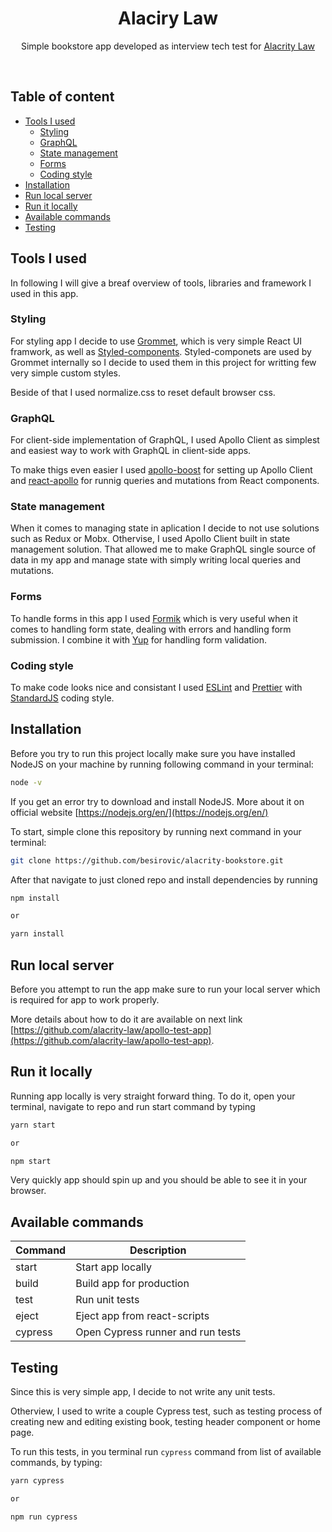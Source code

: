 <div align="center">
  <h1>Alaciry Law</h1>

  Simple bookstore app developed as interview tech test for [Alacrity Law](http://alacritylaw.com)

  <br>
</div>

<h2>Table of content</h2>

- [Tools I used](#tools-i-used)
  - [Styling](#styling)
  - [GraphQL](#graphql)
  - [State management](#state-management)
  - [Forms](#forms)
  - [Coding style](#coding-style)
- [Installation](#installation)
- [Run local server](#run-local-server)
- [Run it locally](#run-it-locally)
- [Available commands](#available-commands)
- [Testing](#testing)

## Tools I used

In following I will give a breaf overview of tools, libraries and framework I used in this app.

### Styling
For styling app I decide to use [Grommet](https://grommet.io), which is very simple React UI framwork, as well as [Styled-components](http://styled-components.com). Styled-componets are used by Grommet internally so I decide to used them in this project for writting few very simple custom styles.

Beside of that I used normalize.css to reset default browser css.

### GraphQL
For client-side implementation of GraphQL, I used Apollo Client as simplest and easiest way to work with GraphQL in client-side apps.

To make thigs even easier I used [apollo-boost](https://www.npmjs.com/package/apollo-boost) for setting up Apollo Client and [react-apollo](https://www.npmjs.com/package/react-apollo) for runnig queries and mutations from React components.

### State management
When it comes to managing state in aplication I decide to not use solutions such as Redux or Mobx. Othervise, I used Apollo Client built in state management solution. That allowed me to make GraphQL single source of data in my app and manage state with simply writing local queries and mutations.

### Forms

To handle forms in this app I used [Formik](https://github.com/jaredpalmer/formik) which is very useful when it comes to handling form state, dealing with errors and handling form submission. I combine it with [Yup](https://www.npmjs.com/package/yup) for handling form validation.

### Coding style
To make code looks nice and consistant I used [ESLint](https://eslint.org/) and [Prettier](https://prettier.io/) with [StandardJS](https://standardjs.com) coding style.

## Installation

Before you try to run this project locally make sure you have installed NodeJS on your machine by running following command in your terminal:

```sh
node -v
```

If you get an error try to download and install NodeJS. More about it on official website [https://nodejs.org/en/](https://nodejs.org/en/)

To start, simple clone this repository by running next command in your terminal:

```sh
git clone https://github.com/besirovic/alacrity-bookstore.git
```

After that navigate to just cloned repo and install dependencies by running
```sh
npm install

or 

yarn install
```

## Run local server

Before you attempt to run the app make sure to run your local server which is required for app to work properly.

More details about how to do it are available on next link [https://github.com/alacrity-law/apollo-test-app](https://github.com/alacrity-law/apollo-test-app).

## Run it locally

Running app locally is very straight forward thing. To do it, open your terminal, navigate to repo and run start command by typing

```sh
yarn start

or 

npm start
```

Very quickly app should spin up and you should be able to see it in your browser.

## Available commands

| Command | Description                       |
| ------- | --------------------------------- |
| start   | Start app locally                 |
| build   | Build app for production          |
| test    | Run unit tests                    |
| eject   | Eject app from react-scripts      |
| cypress | Open Cypress runner and run tests |

## Testing

Since this is very simple app, I decide to not write any unit tests.

Otherview, I used to write a couple Cypress test, such as testing process of creating new and editing existing book, testing header component or home page.

To run this tests, in you terminal run `cypress` command from list of available commands, by typing:

```sh
yarn cypress

or 

npm run cypress
```